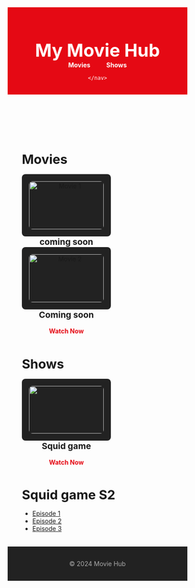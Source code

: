 
<html lang="en">
<head>
  <meta charset="UTF-8">
  <meta name="viewport" content="width=device-width, initial-scale=1.0">
  <title>My Movie Hub</title>
  <style>
    /* Basic reset */
    * {
      margin: 0;
      padding: 0;
      box-sizing: border-box;
    }

    /* Body styling */
    body {
      font-family: Arial, sans-serif;
      background-color: #141414;
      color: white;
      line-height: 1.6;
    }

    /* Header styling */
    header {
      background-color: #e50914;
      color: white;
      padding: 1rem 2rem;
      text-align: center;
    }

    header h1 {
      font-size: 2.5rem;
    }

    header nav a {
      margin: 0 1rem;
      color: white;
      text-decoration: none;
      font-weight: bold;
    }

    header nav a:hover {
      text-decoration: underline;
    }

    /* Section styling */
    .section {
      padding: 2rem;
    }

    .section h2 {
      font-size: 1.8rem;
      margin-bottom: 1rem;
    }

    /* Grid layout for cards */
    .grid {
      display: flex;
      gap: 1.5rem;
      flex-wrap: wrap;
    }

    .card {
      background-color: #222;
      padding: 1rem;
      border-radius: 8px;
      text-align: center;
      width: 200px;
    }

    .card img {
      width: 100%;
      border-radius: 8px;
    }

    .card h3 {
      font-size: 1.2rem;
      margin: 1rem 0;
    }

    .card a {
      color: #e50914;
      text-decoration: none;
      font-weight: bold;
    }

    .card a:hover {
      text-decoration: underline;
    }

    /* Footer styling */
    footer {
      text-align: center;
      padding: 1rem 0;
      background-color: #222;
      color: #aaa;
    }
  </style>
</head>
<body>
  <header>
    <h1>My Movie Hub</h1>
    <nav>
      <a href="#movies">Movies</a>
      <a href="#shows">Shows</a>
  
    </nav>
  </header>
  <main>
    <section id="movies" class="section">
      <h2>Movies</h2>
      <div class="grid">
        <div class="card">
          <img src="https://via.placeholder.com/200x300" alt="Movie 1">
          <h3>coming soon</h3>
          <p><a href="#">Watch Now</a></p>
        </div>
        <div class="card">
          <img src="https://via.placeholder.com/200x300" alt="Movie 2">
          <h3>Coming soon</h3>
          <p><a href="#">Watch Now</a></p>
        </div>
      </div>
    </section>
    <section id="shows" class="section">
      <h2>Shows</h2>
      <div class="grid">
        <div class="card">
          <img src="https://static.wikia.nocookie.net/shipping/images/1/14/Squid_Game_promotional_poster.jpg/revision/latest?cb=20211022040624)">
          <h3>Squid game</h3>
          <p><a href="#">Watch Now</a></p>
        </div>
      </div>
    </section>
    <section id="episodes" class="section">
      <h2>Squid game S2</h2>
      <ul>
        <li><a href=" https://6wyav2r9i6j.premilkyway.com/hls2/01/07576/zatj4n16xpnm_,l,n,h,.urlset/master.m3u8?t=elkXkuPc20oXXumS5oc0AYJOusFcoqbsP3d1mVxqW-0&s=1735212295&e=129600&f=37883180&srv=js4BwLKgfmTMJmVh&i=0.0&sp=500&p1=js4BwLKgfmTMJmVh&p2=js4BwLKgfmTMJmVh&asn=27176 ">Episode 1</a></li>
        <li><a href="#">Episode 2</a></li>
        <li><a href="#">Episode 3</a></li>
      </ul>
    </section>
  </main>
  <footer>
    <p>&copy; 2024 Movie Hub</p> <p></p>
  </footer>
</body>
</html>
